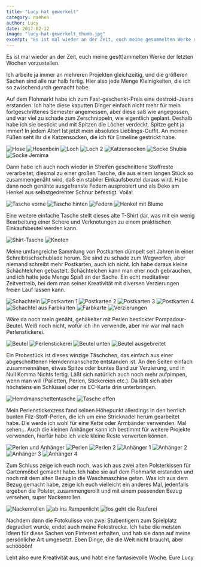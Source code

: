 ```yaml
---
title: "Lucy hat gewerkelt"
category: naehen
author: Lucy
date: 2017-02-12
image: "lucy-hat-gewerkelt_thumb.jpg"
excerpt: "Es ist mal wieder an der Zeit, euch meine gesammelten Werke der letzten Wochen vorzustellen."
---
```

Es ist mal wieder an der Zeit, euch meine ges(t)ammelten Werke der letzten Wochen vorzustellen.

Ich arbeite ja immer an mehreren Projekten gleichzeitig, und die größeren Sachen sind alle nur halb fertig. Hier also jede Menge Kleinigkeiten, die ich so zwischendurch gemacht habe.

Auf dem Flohmarkt habe ich zum Fast-geschenkt-Preis eine destroid-Jeans erstanden. Ich halte diese kaputten Dinger einfach nicht mehr für mein fortgeschrittenes Semester angemessen, aber diese saß wie angegossen, und war viel zu schade zum Zerschnippeln, wie eigentlich geplant. Deshalb habe ich sie bestickt und mit Spitzen die Löcher verdeckt. Spitze geht ja immer! In jedem Alter! Ist jetzt mein absolutes Lieblings-Outfit. An meinen Füßen seht ihr die Katzensocken, die ich für Ermeline gestrickt habe.

![Hose](_1020590.JPG)
![Hosenbein](_1020591.JPG)
![Loch](_1020592.JPG)
![Loch 2](_1020593.JPG)
![Katzensocken](_1020590.JPG)
![Socke Shubia](_1020595.JPG)
![Socke Jemima](_1020596.JPG)

Dann habe ich auch noch wieder in Streifen geschnittene Stoffreste verarbeitet; diesmal zu einer großen Tasche, die aus einem langen Stück so zusammengenäht wird, daß ein stabiler Einkaufsbeutel daraus wird. Habe dann noch genähte ausgefranste Federn ausprobiert und als Deko am Henkel aus selbstgedrehter Schnur befestigt. Voila!

![Tasche vorne](_1020571.JPG)
![Tasche hinten](_1020575.JPG)
![Federn](_1020572.JPG)
![Henkel mit Blume](_1020573.JPG)

Eine weitere einfache Tasche stellt dieses alte T-Shirt dar, was mit ein wenig Bearbeitung einer Schere und Verknotungen zu einem praktischen Einkaufsbeutel werden kann.

![Shirt-Tasche](_1020576.JPG)
![Knoten](_1020577.JPG)

Meine umfangreiche Sammlung von Postkarten dümpelt seit Jahren in einer Schreibtischschublade herum. Sie sind zu schade zum Wegwerfen, aber niemand schreibt mehr Postkarten, auch ich nicht. Ich habe daraus kleine Schächtelchen gebastelt. Schächtelchen kann man eher noch gebrauchen, und ich hatte jede Menge Spaß an der Sache. Ein echt meditativer Zeitvertreib, bei dem man seiner Kreativität mit diversen Verzierungen freien Lauf lassen kann.

![Schachteln](_1020544.JPG)
![Postkarten 1](_1020545.JPG)
![Postkarten 2](_1020546.JPG)
![Postkarten 3](_1020547.JPG)
![Postkarten 4](_1020548.JPG)
![Schachtel aus Farbkarten](_1020549.JPG)
![Farbkarte](_1020550.JPG)
![Verzierungen](_1020552.JPG)

Wäre da noch mein genäht, gehäkelter mit Perlen bestickter Pompadour-Beutel. Weiß noch nicht, wofür ich ihn verwende, aber mir war mal nach Perlenstickerei.

![Beutel](_1020567.JPG)
![Perlenstickerei](_1020568.JPG)
![Beutel unten](_1020569.JPG)
![Beutel ausgebreitet](_1020564.JPG)

Ein Probestück ist dieses winzige Täschchen, das einfach aus einer abgeschnittenen Hemdenmanschette entstanden ist. An den Seiten einfach zusammennähen, etwas Spitze oder buntes Band zur Verzierung, und in Null Komma Nichts fertig. Läßt sich natürlich auch noch mehr aufpimpen, wenn man will (Pailetten, Perlen, Stickereien etc.). Da läßt sich aber höchstens ein Schlüssel oder ne EC-Karte drin unterbringen.

![Hemdmanschettentasche](_1020565.JPG)
![Tasche offen](_1020566.JPG)

Mein Perlenstickexzess fand seinen Höhepunkt allerdings in den herrlich bunten Filz-Stoff-Perlen, die ich um eine Stricknadel herum gearbeitet habe. Die werde ich wohl für eine Kette oder Armbänder verwenden. Mal sehen... Auch die kleinen Anhänger kann ich bestimmt für weitere Projekte verwenden, hierfür habe ich viele kleine Reste verwerten können. 

![Perlen und Anhänger](_1020553.JPG)
![Perlen](_1020554.JPG)
![Perlen 2](_1020555.JPG)
![Anhänger 1](_1020556.JPG)
![Anhänger 2](_1020557.JPG)
![Anhänger 3](_1020558.JPG)
![Anhänger 4](_1020559.JPG)

Zum Schluss zeige ich euch noch, was ich aus zwei alten Polsterkissen für Gartenmöbel gemacht habe. Ich habe sie auf dem Flohmarkt erstanden und noch mit dem alten Bezug in die Waschmaschine getan. Was ich aus dem Bezug gemacht habe, zeige ich euch vielleicht ein anderes Mal, jedenfalls ergeben die Polster, zusammengerollt und mit einem passenden Bezug versehen, super Nackenrollen.

![Nackenrollen](_1020578.JPG)
![ab ins Rampenlicht](_1020585.JPG)
![los geht die Rauferei](_1020602.JPG)

Nachdem dann die Fotokulisse von zwei Stubentigern zum Spielplatz degradiert wurde, endet auch meine Fotostrecke. Ich habe die meisten Ideen für diese Sachen von Pinterest erhalten, und hab sie dann auf meine persönliche Art umgesetzt. Eben Dinge, die die Welt nicht braucht, aber schöööön!

Lebt also eure Kreativität aus, und habt eine fantasievolle Woche. Eure Lucy 
